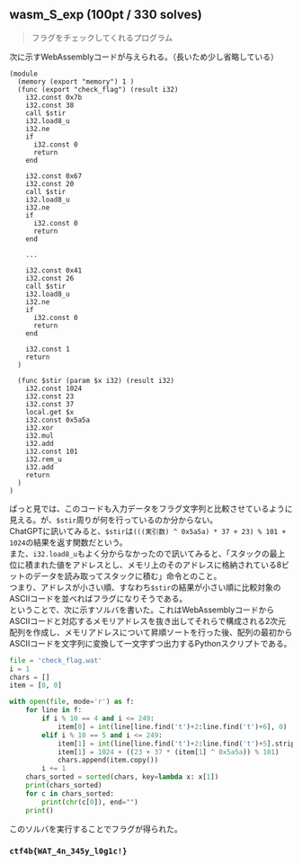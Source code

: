 ## wasm_S_exp (100pt / 330 solves)
> フラグをチェックしてくれるプログラム

次に示すWebAssemblyコードが与えられる。（長いため少し省略している）
```wasm
(module
  (memory (export "memory") 1 )
  (func (export "check_flag") (result i32)
    i32.const 0x7b
    i32.const 38
    call $stir
    i32.load8_u
    i32.ne
    if
      i32.const 0
      return
    end

    i32.const 0x67
    i32.const 20
    call $stir
    i32.load8_u
    i32.ne
    if
      i32.const 0
      return
    end

    ...

    i32.const 0x41
    i32.const 26
    call $stir
    i32.load8_u
    i32.ne
    if
      i32.const 0
      return
    end

    i32.const 1
    return
  )

  (func $stir (param $x i32) (result i32)
    i32.const 1024
    i32.const 23
    i32.const 37
    local.get $x
    i32.const 0x5a5a
    i32.xor
    i32.mul
    i32.add
    i32.const 101
    i32.rem_u
    i32.add
    return
  )
)
```

ぱっと見では、このコードも入力データをフラグ文字列と比較させているように見える。が、`$stir`周りが何を行っているのか分からない。  
ChatGPTに訊いてみると、`$stir`は`(((実引数) ^ 0x5a5a) * 37 + 23) % 101 + 1024`の結果を返す関数だという。  
また、`i32.load8_u`もよく分からなかったので訊いてみると、「スタックの最上位に積まれた値をアドレスとし、メモリ上のそのアドレスに格納されている8ビットのデータを読み取ってスタックに積む」命令とのこと。  
つまり、アドレスが小さい順、すなわち`$stir`の結果が小さい順に比較対象のASCIIコードを並べればフラグになりそうである。  
ということで、次に示すソルバを書いた。これはWebAssemblyコードからASCIIコードと対応するメモリアドレスを抜き出してそれらで構成される2次元配列を作成し、メモリアドレスについて昇順ソートを行った後、配列の最初からASCIIコードを文字列に変換して一文字ずつ出力するPythonスクリプトである。
```python
file = 'check_flag.wat'
i = 1
chars = []
item = [0, 0]

with open(file, mode='r') as f:
    for line in f:
        if i % 10 == 4 and i <= 249:
            item[0] = int(line[line.find('t')+2:line.find('t')+6], 0)
        elif i % 10 == 5 and i <= 249:
            item[1] = int(line[line.find('t')+2:line.find('t')+5].strip('\n'), 10)
            item[1] = 1024 + ((23 + 37 * (item[1] ^ 0x5a5a)) % 101)
            chars.append(item.copy())
        i += 1
    chars_sorted = sorted(chars, key=lambda x: x[1])
    print(chars_sorted)
    for c in chars_sorted:
        print(chr(c[0]), end="")
    print()
```

このソルバを実行することでフラグが得られた。

### `ctf4b{WAT_4n_345y_l0g1c!}`
